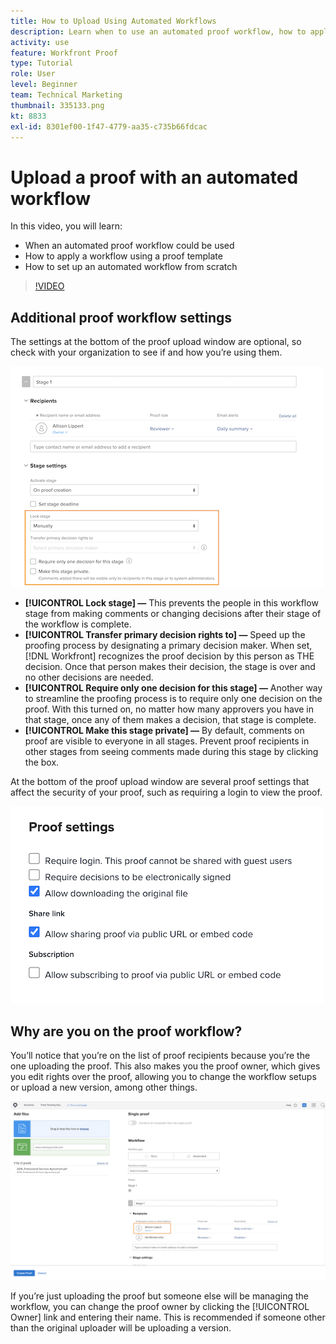 ```yaml
---
title: How to Upload Using Automated Workflows
description: Learn when to use an automated proof workflow, how to apply a workflow using a proof template, and how to set up an automated workflow from scratch.
activity: use
feature: Workfront Proof
type: Tutorial
role: User
level: Beginner
team: Technical Marketing
thumbnail: 335133.png
kt: 8833
exl-id: 8301ef00-1f47-4779-aa35-c735b66fdcac
---
```

# Upload a proof with an automated workflow

In this video, you will learn:

* When an automated proof workflow could be used
* How to apply a workflow using a proof template
* How to set up an automated workflow from scratch

>[!VIDEO](https://video.tv.adobe.com/v/335133/?quality=12)



## Additional proof workflow settings

The settings at the bottom of the proof upload window are optional, so check with your organization to see if and how you’re using them.

![An image of the [!UICONTROL New Proof ]window with the [!UICONTROL Stage settings] highlighted.](assets/additional-proof-workflow-settings.png)

* **[!UICONTROL Lock stage] —** This prevents the people in this workflow stage from making comments or changing decisions after their stage of the workflow is complete.
* **[!UICONTROL Transfer primary decision rights to] —** Speed up the proofing process by designating a primary decision maker. When set, [!DNL Workfront] recognizes the proof decision by this person as THE decision. Once that person makes their decision, the stage is over and no other decisions are needed.
* **[!UICONTROL Require only one decision for this stage] —** Another way to streamline the proofing process is to require only one decision on the proof. With this turned on, no matter how many approvers you have in that stage, once any of them makes a decision, that stage is complete.
* **[!UICONTROL Make this stage private] —** By default, comments on proof are visible to everyone in all stages. Prevent proof recipients in other stages from seeing comments made during this stage by clicking the box.

At the bottom of the proof upload window are several proof settings that affect the security of your proof, such as requiring a login to view the proof. 

<!--
Learn more about these in the Proof settings section of the Configure a proof article.
-->

![An image of the [!UICONTROL Proof settings] section of the proof upload window.](assets/additional-proof-workflow-settings-2.png)

<!--
### Learn more
* Automated workflow overview
* Automated workflow stages overview
-->

<!--
### Guides
* Plan an advanced workflow worksheet
-->

## Why are you on the proof workflow?

You’ll notice that you’re on the list of proof recipients because you’re the one uploading the proof. This also makes you the proof owner, which gives you edit rights over the proof, allowing you to change the workflow setups or upload a new version, among other things.

![An image of the proof upload window with the proof owner highlighted in the list of recipients.](assets/proof-owner.png)

If you’re just uploading the proof but someone else will be managing the workflow, you can change the proof owner by clicking the [!UICONTROL Owner] link and entering their name. This is recommended if someone other than the original uploader will be uploading a version.
